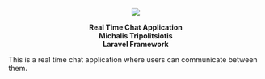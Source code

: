 <p align="center"><img src="https://laravel.com/assets/img/components/logo-laravel.svg"></p>
<strong>
<p align="center">
Real Time Chat Application <br>
Michalis Tripolitsiotis <br>
Laravel Framework
</p>
</strong>

<p>This is a real time chat application where users can communicate between them. </p>
